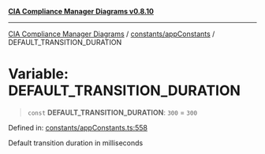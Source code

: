 [**CIA Compliance Manager Diagrams v0.8.10**](../../../README.md)

***

[CIA Compliance Manager Diagrams](../../../modules.md) / [constants/appConstants](../README.md) / DEFAULT\_TRANSITION\_DURATION

# Variable: DEFAULT\_TRANSITION\_DURATION

> `const` **DEFAULT\_TRANSITION\_DURATION**: `300` = `300`

Defined in: [constants/appConstants.ts:558](https://github.com/Hack23/cia-compliance-manager/blob/680c1f0618a64f5e2a4571e2b2ee23d6baf8dc9d/src/constants/appConstants.ts#L558)

Default transition duration in milliseconds
